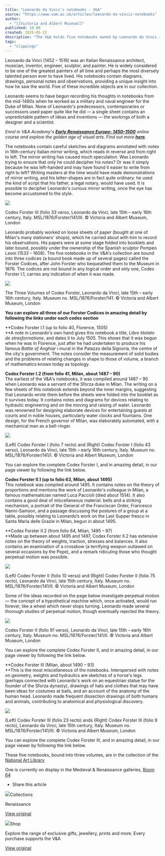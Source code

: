 ```yaml
---
title: "Leonardo da Vinci's notebooks · V&A"
source: "https://www.vam.ac.uk/articles/leonardo-da-vincis-notebooks"
author:
  - "[[Victoria and Albert Museum]]"
published: 10.00
created: 2025-05-12
description: "The V&A holds five notebooks owned by Leonardo da Vinci – a unique insight into one of the greatest minds of the Italian Renaissance"
tags:
  - "clippings"
---
```

Leonardo da Vinci (1452 – 1519) was an Italian Renaissance architect, musician, inventor, engineer, sculptor, and painter. He is widely considered to be one of the greatest painters of all time and perhaps the most diversely talented person ever to have lived. His notebooks contain diagrams, drawings, personal notes and observations, providing a unique insight into how he saw the world. Five of these incredible objects are in our collection.  
  

Leonardo seems to have begun recording his thoughts in notebooks from the mid-1480s when he worked as a military and naval engineer for the Duke of Milan. None of Leonardo's predecessors, contemporaries or successors used paper quite like he did — a single sheet contains an unpredictable pattern of ideas and inventions — the workings of both a designer and a scientist.

*Enrol in V&A Academy's [**Early Renaissance Europe: 1450–1500**](https://www.vam.ac.uk/event/yMxq649Dov/o25003-early-renaissance-europe-1450-to-1500) online course and explore the golden age of visual arts. Find out more [**here**](https://www.vam.ac.uk/event/yMxq649Dov/o25003-early-renaissance-europe-1450-to-1500).*

The notebooks contain careful sketches and diagrams annotated with notes in 16th-century Italian mirror writing, which reads in reverse and from right to left. The mirror writing has caused much speculation. Was Leonardo trying to ensure that only he could decipher his notes? Or was it simply because he was left-handed and may have found it easier to write from right to left? Writing masters at the time would have made demonstrations of mirror writing, and his letter-shapes are in fact quite ordinary: he used the kind of script that his father, a legal notary, would have used. It is possible to decipher Leonardo's curious mirror writing, once the eye has become accustomed to the style.

![](https://vanda-production-assets.s3.amazonaws.com/2016/07/22/09/28/13/c543515f-8980-4c49-9dbd-d224fc486025/2006AW1351---leonardo-mirror-text-1280.jpg)

Codex Forster III (folio 33 verso, Leonardo da Vinci, late 15th – early 16th century, Italy. MSL/1876/Forster/141/III. © Victoria and Albert Museum, London

Leonardo probably worked on loose sheets of paper (bought at one of Milan's many stationers' shops), which he carried about with him to record his observations. His papers were at some stage folded into booklets and later bound, possibly under the ownership of the Spanish sculptor Pompeo Leoni (1533 – 1608). The five notebooks in the V&A's collection are bound into three codices (a bound book made up of several pages) called the Forster Codices, after John Forster who bequeathed them to the Museum in 1876. The codices are not bound in any logical order and only one, Codex Forster I.1, carries any indication of when it was made.

![](https://vanda-production-assets.s3.amazonaws.com/2016/11/07/17/09/35/1172ef8c-7ee1-4b43-9070-7172f63c0035/2008BU9465---3-volumes-of-the-forster-codex-CROP-1280.jpg)

The Three Volumes of Codex Forster, Leonardo da Vinci, late 15th – early 16th century, Italy. Museum no. MSL/1876/Forster/141. © Victoria and Albert Museum, London

**You can explore all three of our Forster Codices in amazing detail by following the links under each codex section**

**Codex Forster I.1 (up to folio 40, Florence, 1505)  
**A note in Leonardo's own hand gives this notebook a title, *Libro titolato de strasformatione*, and dates it to July 1505. This shows that it was begun when he was in Florence, just after he had undertaken to produce his famous *Battle of Anghiar* i mural in the Palazzo della Signoria, the centre of the city's government. The notes consider the measurement of solid bodies and the problems of relating changes in shape to those of volume, a branch of mathematics known today as topology.

**Codex Forster I.2 (from folio 41, Milan, about 1487 – 90)**  
The earliest of the V&A's notebooks, it was compiled around 1487 – 90 when Leonardo was a servant of the Sforza duke in Milan. The writing on a few sheets of this notebook extends beyond the inner margins, suggesting that Leonardo wrote them before the sheets were folded into the booklet as it survives today. It contains notes and diagrams for devices relating to hydraulic engineering and on the moving and raising of water. Leonardo was renowned for designing elaborate devices for entertaining guests at courts and in noble houses, particularly water clocks and fountains. One design, for the French governor of Milan, was elaborately automated, with a mechanical man as a bell-ringer.

![](https://vanda-production-assets.s3.amazonaws.com/2019/04/26/13/47/23/de2779de-8e89-4162-b10b-80d46368d0c9/forster_i.jpg)

(Left) Codex Forster I (folio 7 recto) and (Right) Codex Forster I (folio 43 verso), Leonardo da Vinci, late 15th – early 16th century, Italy. Museum no. MSL/1876/Forster/141/I. © Victoria and Albert Museum, London

You can explore the complete Codex Forster I, and in amazing detail, in our page viewer by following the link below.

**Codex Forster II.1 (up to folio 63, Milan, about 1495)**  
This notebook was compiled around 1495. It contains notes on the theory of proportions and mentions the work of Leonardo's colleague in Milan, a famous mathematician named Luca Paccioli (died about 1514). It also contains a good deal of miscellaneous material: bells and a striking mechanism, a portrait of the General of the Franciscan Order, Francesco Nanni-Samson, and a passage discussing the postures of a group at a table, possibly relating to Leonardo’s work on the Last Supper fresco in Santa Maria delle Grazie in Milan, begun in about 1495.

**Codex Forster II.2 (from folio 64, Milan, 1495 – 97)  
**Made up between about 1495 and 1497, Codex Forster II.2 has extensive notes on the theory of weights, traction, stresses and balances. It also contains an examination of a crossbow (a terrifying weapon outlawed on several occasions by the Pope), and a remark ridiculing those who thought perpetual motion was possible.

![](https://vanda-production-assets.s3.amazonaws.com/2019/04/26/14/15/04/3e4f7a41-b4a0-45de-bf7f-59fbe72f6980/forster_ii.jpg)

(Left) Codex Forster II (folio 10 verso) and (Right) Codex Forster II (folio 75 recto), Leonardo da Vinci, late 15th century, Italy. Museum no. MSL/1876/Forster/141/II. © Victoria and Albert Museum, London

Some of the ideas recorded on the page below investigate perpetual motion — the concept of a hypothetical machine which, once activated, would run forever, like a wheel which never stops turning. Leonardo made several thorough studies of perpetual motion, though eventually rejected the theory.

![](https://vanda-production-assets.s3.amazonaws.com/2019/04/26/14/17/32/7bcc28dc-6348-4e10-99c5-d56f86693ed2/forster_ii_wheel.jpg)

Codex Forster II (folio 91 verso), Leonardo da Vinci, late 15th – early 16th century, Italy. Museum no. MSL/1876/Forster/141/II. © Victoria and Albert Museum, London

You can explore the complete Codex Forster II, and in amazing detail, in our page viewer by following the link below.

**Codex Forster III (Milan, about 1490 – 93)  
**This is the most miscellaneous of the notebooks. Interspersed with notes on geometry, weights and hydraulics are sketches of a horse's legs (perhaps connected with Leonardo's work on an equestrian statue for the founder of the Sforza dynasty), drawings of hats and clothes that may have been ideas for costumes at balls, and an account of the anatomy of the human head. Leonardo made frequent dissection drawings of both humans and animals, contributing to anatomical and physiological discovery.

![](https://vanda-production-assets.s3.amazonaws.com/2019/04/26/14/31/33/9d1ba3fe-33ff-4d46-b3f1-a2b6ceee7785/forster_iii.jpg)

(Left) Codex Forster III (folio 23 recto) ands (Right) Codex Forster III (folio 9 recto), Leonardo da Vinci, late 15th century, Italy. Museum no. MSL/1876/Forster/141/III. © Victoria and Albert Museum, London

You can explore the complete Codex Forster III, and in amazing detail, in our page viewer by following the link below.

These five notebooks, bound into three volumes, are in the collection of the [National Art Library](http://www.vam.ac.uk/page/n/national-art-library/)

One is currently on display in the Medieval & Renaissance galleries, [Room 64](http://www.vam.ac.uk/features/digitalmap/#l=2&r=room64)

- Share this article

![](https://assets-cdn.vam.ac.uk/2017/07/26/10/36/43/23ae6909-a4cd-466f-a7e9-3c701035a3bd/2006BB2190---Ascension-full-image-hero.jpg)Collections

Renaissance

[View original](https://www.vam.ac.uk/collections/renaissance)

![](https://assets-cdn.vam.ac.uk/static/shop/2024/08/27/generic_shop_promo_2024_320.jpg)Shop

Explore the range of exclusive gifts, jewellery, prints and more. Every purchase supports the V&A

[View original](https://www.vam.ac.uk/shop)